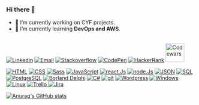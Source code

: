 ### Hi there 👋

- 🔭 I’m currently working on CYF projects</a>.
- 🌱 I’m currently learning **DevOps and AWS**.
<br />
<a href='https://www.linkedin.com/in/davoodkhoshnood/'><img src="https://img.icons8.com/color/50/000000/linkedin.png" title="Linkedin"/></a> 
<a href='info@khoshnood.uk/'><img src="https://img.icons8.com/material-rounded/50/000000/new-post.png" title="Email"/></a> 
<a href='https://stackoverflow.com/users/14723812/davood-khoshnood'><img src="https://img.icons8.com/color/50/000000/stackoverflow.png" title="Stackoverflow"/></a> 
<a href='https://codepen.io/davoodkhoshnood'><img src="https://img.icons8.com/ios-filled/50/000000/codepen.png" title="CodePen"/></a> 
<a href='https://www.hackerrank.com/davoodkhoshnood'><img src="https://img.icons8.com/external-tal-revivo-shadow-tal-revivo/50/000000/external-hackerrank-is-a-technology-company-that-focuses-on-competitive-programming-logo-shadow-tal-revivo.png" title="HackerRank"/></a> 
<a href='https://www.codewars.com/users/davood'><img style="width:50px;" src="http://khoshnood.uk/wp-content/uploads/2022/06/Hnet.com-image.jpg" title="Codewars"/></a>

<a href='https://github.com/DavoodKhoshnood?tab=repositories'><img src="https://img.icons8.com/color/50/000000/html-5--v1.png" title="HTML"/></a> 
<a href='https://github.com/DavoodKhoshnood?tab=repositories'><img src="https://img.icons8.com/color/50/000000/css3.png" title="CSS"/></a> 
<a href='https://github.com/DavoodKhoshnood?tab=repositories'><img src="https://img.icons8.com/color/50/000000/sass.png" title="Sass"/></a> 
<a href='https://github.com/DavoodKhoshnood?tab=repositories'><img src="https://img.icons8.com/color/50/000000/javascript--v1.png" title="JavaScript"/></a> 
<a href='https://github.com/DavoodKhoshnood?tab=repositories'><img src="https://img.icons8.com/officel/50/undefined/react.png" title="react.Js"/></a> 
<a href='https://github.com/DavoodKhoshnood?tab=repositories'><img src="https://img.icons8.com/fluency/50/000000/node-js.png" title="node.Js"/></a> 
<a href='https://github.com/DavoodKhoshnood?tab=repositories'><img src="https://img.icons8.com/windows/50/000000/json.png" title="JSON"/></a> 
<a href='https://github.com/DavoodKhoshnood?tab=repositories'><img src="https://img.icons8.com/external-outline-juicy-fish/50/000000/external-sql-coding-and-development-outline-outline-juicy-fish.png" title="SQL"/></a> 
<a href='https://github.com/DavoodKhoshnood?tab=repositories'><img src="https://img.icons8.com/external-tal-revivo-color-tal-revivo/50/000000/external-postgre-sql-a-free-and-open-source-relational-database-management-system-logo-color-tal-revivo.png" title="PostgreSQL"/></a> 
<a href='https://github.com/DavoodKhoshnood?tab=repositories'><img src="https://img.icons8.com/officel/50/000000/delphi-ide.png" title="Borland Delphi"/></a> 
<a href='https://github.com/DavoodKhoshnood?tab=repositories'><img src="https://img.icons8.com/color/50/000000/c-sharp-logo-2.png" title="C#"/></a> 
<a href='https://github.com/DavoodKhoshnood?tab=repositories'><img src="https://img.icons8.com/color/50/undefined/git.png" title="git"/></a> 
<a href='Https://dnoosh.com'><img src="https://img.icons8.com/color-glass/50/undefined/wordpress.png" title="Wordpress"/></a> 
<a href='https://github.com/DavoodKhoshnood?tab=repositories'><img src="https://img.icons8.com/color/50/000000/windows8.png" title="Windows"/></a> 
<a href='https://github.com/DavoodKhoshnood?tab=repositories'><img src="https://img.icons8.com/color/50/000000/linux--v1.png" title="Linux"/></a> 
<a href='https://trello.com/'> <img src="https://img.icons8.com/color/50/undefined/trello.png" title="Trello"/> </a> 
<a href='https://www.atlassian.com/software/jira?bundle=jira-software&edition=free'> <img src="https://img.icons8.com/ios-filled/50/undefined/jira.png" title="Jira"/> </a> 
<a href=''></a> 


[![Anurag's GitHub stats](https://github-readme-stats.vercel.app/api?username=davoodkhoshnood)](https://github.com/anuraghazra/github-readme-stats)


<!--
**DavoodKhoshnood/davoodkhoshnood** is a ✨ _special_ ✨ repository because its `README.md` (this file) appears on your GitHub profile.

Here are some ideas to get you started:

- 🔭 I’m currently working on ...
- 🌱 I’m currently learning ...
- 👯 I’m looking to collaborate on ...
- 🤔 I’m looking for help with ...
- 💬 Ask me about ...
- 📫 How to reach me: ...
- 😄 Pronouns: ...
- ⚡ Fun fact: ...
-->
